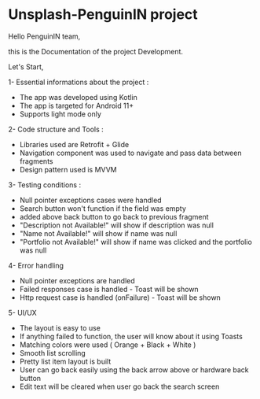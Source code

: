 # Unsplash-PenguinIN project

Hello PenguinIN team, 

this is the Documentation of the project Development.

Let's Start, 

1- Essential informations about the project :

- The app was developed using Kotlin 
- The app is targeted for Android 11+
- Supports light mode only


2- Code structure and Tools : 

- Libraries used are Retrofit + Glide
- Navigation component was used to navigate and pass data between fragments
- Design pattern used is MVVM


3- Testing conditions : 

- Null pointer exceptions cases were handled
- Search button won't function if the field was empty
- added above back button to go back to previous fragment
- "Description not Available!" will show if description was null
- "Name not Available!" will show if name was null
- "Portfolio not Available!" will show if name was clicked and the portfolio was null

4- Error handling

- Null pointer exceptions are handled 
- Failed responses case is handled - Toast will be shown
- Http request case is handled (onFailure) - Toast will be shown


5- UI/UX

- The layout is easy to use
- If anything failed to function, the user will know about it using Toasts
- Matching colors were used ( Orange + Black + White )
- Smooth list scrolling
- Pretty list item layout is built
- User can go back easily using the back arrow above or hardware back button
- Edit text will be cleared when user go back the search screen

